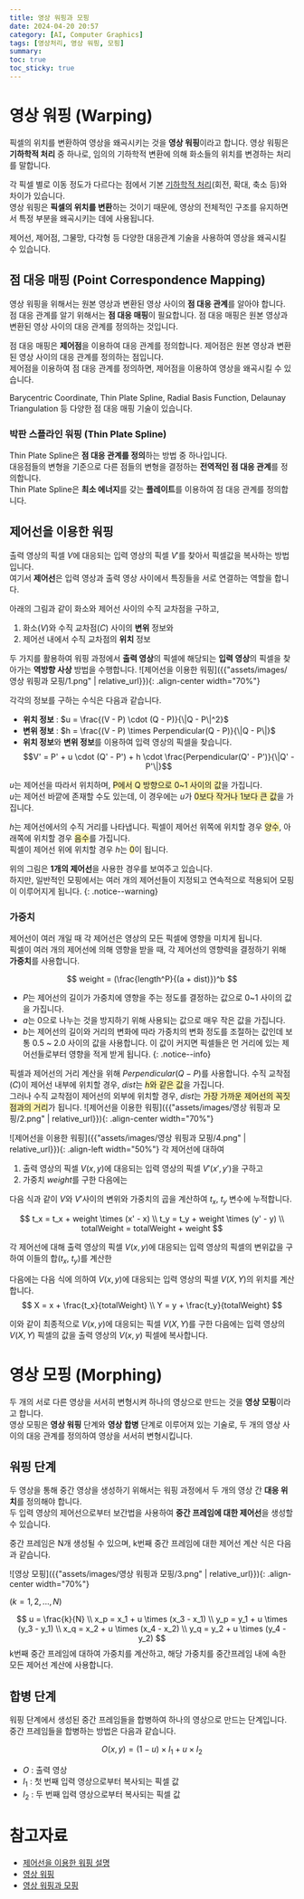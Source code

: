 ```yaml
---
title: 영상 워핑과 모핑
date: 2024-04-20 20:57
category: [AI, Computer Graphics]
tags: [영상처리, 영상 워핑, 모핑]
summary: 
toc: true
toc_sticky: true
---
```


# 영상 워핑 (Warping)
픽셀의 위치를 변환하여 영상을 왜곡시키는 것을 **영상 워핑**이라고 합니다. 영상 워핑은 **기하학적 처리** 중 하나로, 임의의 기하학적 변환에 의해 화소들의 위치를 변경하는 처리를 말합니다. <br>

각 픽셀 별로 이동 정도가 다르다는 점에서 기본 [기하학적 처리](https://leesiha.github.io/blog/ai/computer%20graphics/%EA%B8%B0%ED%95%98%ED%95%99%EC%A0%81-%EC%B2%98%EB%A6%AC/)(회전, 확대, 축소 등)와 차이가 있습니다. <br>
영상 워핑은 **픽셀의 위치를 변환**하는 것이기 때문에, 영상의 전체적인 구조를 유지하면서 특정 부분을 왜곡시키는 데에 사용됩니다. <br>

제어선, 제어점, 그물망, 다각형 등 다양한 대응관계 기술을 사용하여 영상을 왜곡시킬 수 있습니다.

## 점 대응 매핑 (Point Correspondence Mapping)
영상 워핑을 위해서는 원본 영상과 변환된 영상 사이의 **점 대응 관계**를 알아야 합니다. <br>
점 대응 관계를 알기 위해서는 **점 대응 매핑**이 필요합니다. 점 대응 매핑은 원본 영상과 변환된 영상 사이의 대응 관계를 정의하는 것입니다. <br>

점 대응 매핑은 **제어점**을 이용하여 대응 관계를 정의합니다. 제어점은 원본 영상과 변환된 영상 사이의 대응 관계를 정의하는 점입니다. <br>
제어점을 이용하여 점 대응 관계를 정의하면, 제어점을 이용하여 영상을 왜곡시킬 수 있습니다.

Barycentric Coordinate, Thin Plate Spline, Radial Basis Function, Delaunay Triangulation 등 다양한 점 대응 매핑 기술이 있습니다.

### 박판 스플라인 워핑 (Thin Plate Spline)
Thin Plate Spline은 **점 대응 관계를 정의**하는 방법 중 하나입니다. <br>
대응점들의 변형을 기준으로 다른 점들의 변형을 결정하는 **전역적인 점 대응 관계**를 정의합니다. <br>
Thin Plate Spline은 **최소 에너지**를 갖는 **플레이트**를 이용하여 점 대응 관계를 정의합니다. <br>

## 제어선을 이용한 워핑
출력 영상의 픽셀 $V$에 대응되는 입력 영상의 픽셀 $V'$를 찾아서 픽셀값을 복사하는 방법입니다.<br>
여기서 **제어선**은 입력 영상과 출력 영상 사이에서 특징들을 서로 연결하는 역할을 합니다. 

아래의 그림과 같이 화소와 제어선 사이의 수직 교차점을 구하고, 
1. 화소($V$)와 수직 교차점($C$) 사이의 **변위** 정보와 
2. 제어선 내에서 수직 교차점의 **위치** 정보

두 가지를 활용하여 워핑 과정에서 **출력 영상**의 픽셀에 해당되는 **입력 영상**의 픽셀을 찾아가는 **역방향 사상** 방법을 수행합니다.
![제어선을 이용한 워핑]({{"assets/images/영상 워핑과 모핑/1.png" | relative_url}}){: .align-center width="70%"}

각각의 정보를 구하는 수식은 다음과 같습니다.
- **위치 정보** : $u = \frac{(V - P) \cdot (Q - P)}{\|Q - P\|^2}$
- **변위 정보** : $h = \frac{(V - P) \times Perpendicular(Q - P)}{\|Q - P\|}$
- **위치 정보**와 **변위 정보**를 이용하여 입력 영상의 픽셀을 찾습니다.
$$V' = P' + u \cdot (Q' - P') + h \cdot \frac{Perpendicular(Q' - P')}{\|Q' - P'\|}$$

$u$는 제어선을 따라서 위치하며, <span style="background-color:#fff5b1">P에서 Q 방향으로 0~1 사이의 값</span>을 가집니다. <br> $u$는 제어선 바깥에 존재할 수도 있는데, 이 경우에는 $u$가 <span style="background-color:#fff5b1">0보다 작거나 1보다 큰 값</span>을 가집니다. <br>

$h$는 제어선에서의 수직 거리를 나타냅니다. 픽셀이 제어선 위쪽에 위치할 경우 <span style="background-color:#fff5b1">양수</span>, 아래쪽에 위치할 경우 <span style="background-color:#fff5b1">음수</span>를 가집니다. <br> 픽셀이 제어선 위에 위치할 경우 $h$는 <span style="background-color:#fff5b1">0</span>이 됩니다. <br>

위의 그림은 **1개의 제어선**을 사용한 경우를 보여주고 있습니다. <br> 하지만, 일반적인 모핑에서는 여러 개의 제어선들이 지정되고 연속적으로 적용되어 모핑이 이루어지게 됩니다.
{: .notice--warning}

### 가중치
제어선이 여러 개일 때 각 제어선은 영상의 모든 픽셀에 영향을 미치게 됩니다. <br> 픽셀이 여러 개의 제어선에 의해 영향을 받을 때, 각 제어선의 영향력을 결정하기 위해 **가중치**를 사용합니다. <br>

$$
weight = (\frac{length^P}{(a + dist)})^b
$$

- $P$는 제어선의 길이가 가중치에 영향을 주는 정도를 결정하는 값으로 0~1 사이의 값을 가집니다.
- $a$는 0으로 나누는 것을 방지하기 위해 사용되는 값으로 매우 작은 값을 가집니다.
- $b$는 제어선의 길이와 거리의 변화에 따라 가중치의 변화 정도를 조절하는 값인데 보통 0.5 ~ 2.0 사이의 값을 사용합니다. 이 값이 커지면 픽셀들은 먼 거리에 있는 제어선들로부터 영향을 적게 받게 됩니다.
{: .notice--info}

픽셀과 제어선의 거리 계산을 위해 $Perpendicular(Q - P)$를 사용합니다. 수직 교착점($C$)이 제어선 내부에 위치할 경우, $dist$는 <span style="background-color:#fff5b1">$h$와 같은 값</span>을 가집니다. <br> 그러나 수직 교착점이 제어선의 외부에 위치할 경우, $dist$는 <span style="background-color:#fff5b1">가장 가까운 제어선의 꼭짓점과의 거리</span>가 됩니다.
![제어선을 이용한 워핑]({{"assets/images/영상 워핑과 모핑/2.png" | relative_url}}){: .align-center width="70%"}

![제어선을 이용한 워핑]({{"assets/images/영상 워핑과 모핑/4.png" | relative_url}}){: .align-left width="50%"}
각 제어선에 대하여 
1. 출력 영상의 픽셀 $V(x, y)$에 대응되는 입력 영상의 픽셀 $V'(x', y')$을 구하고
2. 가중치 $weight$를 구한 다음에는 

다음 식과 같이 $V$와 $V'$사이의 변위와 가중치의 곱을 계산하여 $t_x$, $t_y$ 변수에 누적합니다. 

<!-- 입력 영상 대응 픽셀의 변위를 누적하여 totalWeight를 계산하고, totalWeight로 입력 영상의 최종 대응 픽셀을 계산합니다. -->

$$
t_x = t_x + weight \times (x' - x)
\\
t_y = t_y + weight \times (y' - y)
\\
totalWeight = totalWeight + weight
$$

각 제어선에 대해 출력 영상의 픽셀 $V(x, y)$에 대응되는 입력 영상의 픽셀의 변위값을 구하여 이들의 합($t_x$, $t_y$)를 계산한 

다음에는 다음 식에 의하여 $V(x, y)$에 대응되는 입력 영상의 픽셀 $V(X, Y)$의 위치를 계산합니다.
$$
X = x + \frac{t_x}{totalWeight}
\\
Y = y + \frac{t_y}{totalWeight}
$$

이와 같이 최종적으로 $V(x, y)$에 대응되는 픽셀 $V(X, Y)$를 구한 다음에는 입력 영상의 $V(X, Y)$ 픽셀의 값을 출력 영상의 $V(x, y)$ 픽셀에 복사합니다.

# 영상 모핑 (Morphing)
두 개의 서로 다른 영상을 서서히 변형시켜 하나의 영상으로 만드는 것을 **영상 모핑**이라고 합니다. <br>
영상 모핑은 **영상 워핑** 단계와 **영상 합병** 단계로 이루어져 있는 기술로, 두 개의 영상 사이의 대응 관계를 정의하여 영상을 서서히 변형시킵니다. <br>

## 워핑 단계
두 영상을 통해 중간 영상을 생성하기 위해서는 워핑 과정에서 두 개의 영상 간 **대응 위치**를 정의해야 합니다. <br> 두 입력 영상의 제어선으로부터 보간법을 사용하여 **중간 프레임에 대한 제어선**을 생성할 수 있습니다.

중간 프레임은 N개 생성될 수 있으며, k번째 중간 프레임에 대한 제어선 계산 식은 다음과 같습니다.

![영상 모핑]({{"assets/images/영상 워핑과 모핑/3.png" | relative_url}}){: .align-center width="70%"}

$(k = 1, 2, ..., N)$

$$
u = \frac{k}{N}
\\
x_p = x_1 + u \times (x_3 - x_1)
\\
y_p = y_1 + u \times (y_3 - y_1)
\\
x_q = x_2 + u \times (x_4 - x_2)
\\
y_q = y_2 + u \times (y_4 - y_2)
$$
k번째 중간 프레임에 대하여 가중치를 계산하고, 해당 가중치를 중간프레임 내에 속한 모든 제어선 계산에 사용합니다.

## 합병 단계
워핑 단계에서 생성된 중간 프레임들을 합병하여 하나의 영상으로 만드는 단계입니다. <br>
중간 프레임들을 합병하는 방법은 다음과 같습니다.

$$
O(x,y) = (1 - u) \times I_1 + u \times I_2
$$
- $O$ : 출력 영상
- $I_1$ : 첫 번째 입력 영상으로부터 복사되는 픽셀 값
- $I_2$ : 두 번째 입력 영상으로부터 복사되는 픽셀 값

# 참고자료
- [제어선을 이용한 워핑 설명](http://journal.dcs.or.kr/xml/18458/18458.pdf)
- [영상 워핑](https://m.blog.naver.com/gaussian37/220820421779)
- [영상 워핑과 모핑](https://hanarotg.tistory.com/111)